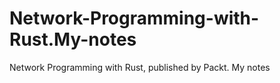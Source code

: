 # Network-Programming-with-Rust.My-notes
Network Programming with Rust, published by Packt. My notes
